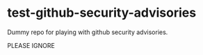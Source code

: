 # test-github-security-advisories
Dummy repo for playing with github security advisories.

PLEASE IGNORE
